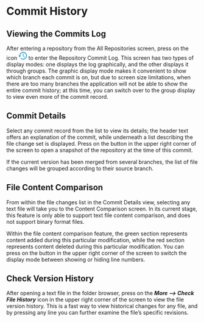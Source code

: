 Commit History
=================================

Viewing the Commits Log
---------
After entering a repository from the All Repositories screen, press on the  icon ![](../image/icon_commit_history.png) to enter the Repository Commit Log. This screen has two types of display modes: one displays the log graphically, and the other displays it through groups. The graphic display mode makes it convenient to show which branch each commit is on, but due to screen size limitations, when there are too many branches the application will not be able to show the entire commit history; at this time, you can switch over to the group display to view even more of the commit record.

Commit Details
---------
Select any commit record from the list to view its details; the header text offers an explanation of the commit, while underneath a list describing the file change set is displayed. Press on the button in the upper right corner of the screen to open a snapshot of the repository at the time of this commit.

If the current version has been merged from several branches, the list of file changes will be grouped according to their source branch.

File Content Comparison
---------
From within the file changes list in the Commit Details view, selecting any text file will take you to the Content Comparison screen. In its current stage, this feature is only able to support text file content comparison, and does not support binary format files.

Within the file content comparison feature, the green section represents content added during this particular modification, while the red section represents content deleted during this particular modification. You can press on the button in the upper right corner of the screen to switch the display mode between showing or hiding line numbers.

Check Version History
---------
After opening a text file in the folder browser, press on the ***More --> Check File History*** icon in the upper right corner of the screen to view the file version history. This is a fast way to view historical changes for any file, and by pressing any line you can further examine the file’s specific revisions.


